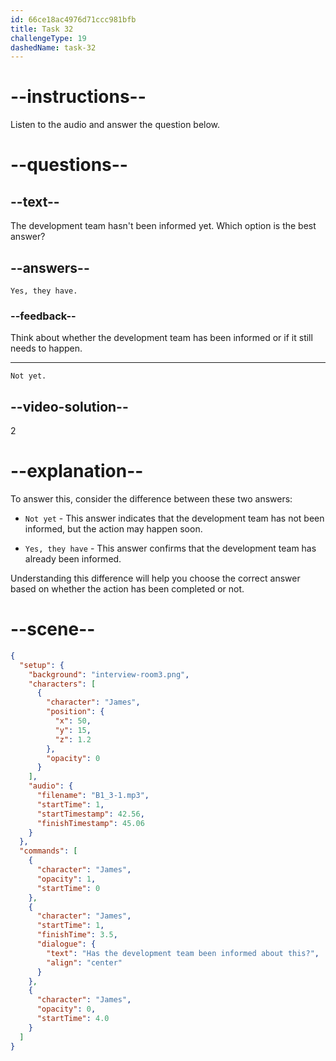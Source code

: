 ```yaml
---
id: 66ce18ac4976d71ccc981bfb
title: Task 32
challengeType: 19
dashedName: task-32
---
```

<!-- (Audio) James: Has the development team been informed about this? -->

<!-- SPEAKING -->

# --instructions--

Listen to the audio and answer the question below.

# --questions--

## --text--

The development team hasn't been informed yet. Which option is the best answer?

## --answers--

`Yes, they have.`

### --feedback--

Think about whether the development team has been informed or if it still needs to happen.

---

`Not yet.`

## --video-solution--

2

# --explanation--

To answer this, consider the difference between these two answers:

- `Not yet` - This answer indicates that the development team has not been informed, but the action may happen soon.

- `Yes, they have` - This answer confirms that the development team has already been informed.

Understanding this difference will help you choose the correct answer based on whether the action has been completed or not.

# --scene--

```json
{
  "setup": {
    "background": "interview-room3.png",
    "characters": [
      {
        "character": "James",
        "position": {
          "x": 50,
          "y": 15,
          "z": 1.2
        },
        "opacity": 0
      }
    ],
    "audio": {
      "filename": "B1_3-1.mp3",
      "startTime": 1,
      "startTimestamp": 42.56,
      "finishTimestamp": 45.06
    }
  },
  "commands": [
    {
      "character": "James",
      "opacity": 1,
      "startTime": 0
    },
    {
      "character": "James",
      "startTime": 1,
      "finishTime": 3.5,
      "dialogue": {
        "text": "Has the development team been informed about this?",
        "align": "center"
      }
    },
    {
      "character": "James",
      "opacity": 0,
      "startTime": 4.0
    }
  ]
}
```
